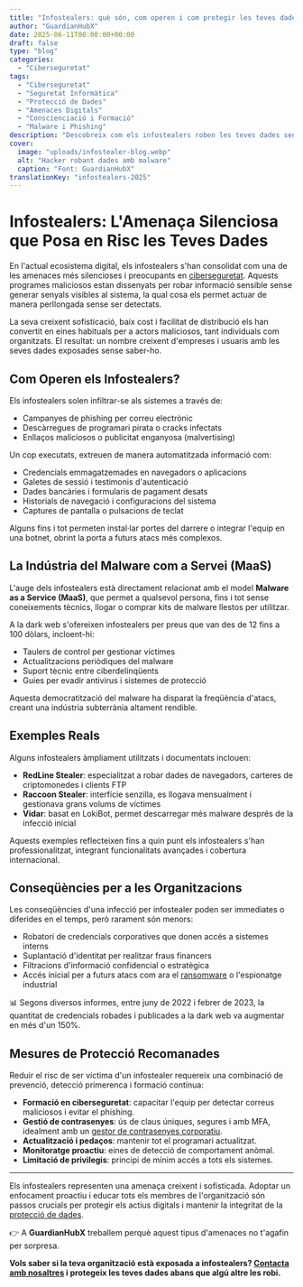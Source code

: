 ```yaml
---
title: "Infostealers: què són, com operen i com protegir les teves dades"
author: "GuardianHubX"
date: 2025-06-11T00:00:00+00:00
draft: false
type: "blog"
categories:
  - "Ciberseguretat"
tags:
  - "Ciberseguretat"
  - "Seguretat Informàtica"
  - "Protecció de Dades"
  - "Amenaces Digitals"
  - "Conscienciació i Formació"
  - "Malware i Phishing"
description: "Descobreix com els infostealers roben les teves dades sense ser detectats i quines mesures pots prendre per protegir la teva empresa d'aquestes amenaces silencioses."
cover:
  image: "uploads/infostealer-blog.webp"
  alt: "Hacker robant dades amb malware"
  caption: "Font: GuardianHubX"
translationKey: "infostealers-2025"
---
```


# Infostealers: L'Amenaça Silenciosa que Posa en Risc les Teves Dades

En l'actual ecosistema digital, els infostealers s'han consolidat com una de les amenaces més silencioses i preocupants en [ciberseguretat](https://guardianhubx.com/ca/objectius-ciberseguretat/). Aquests programes maliciosos estan dissenyats per robar informació sensible sense generar senyals visibles al sistema, la qual cosa els permet actuar de manera perllongada sense ser detectats.

La seva creixent sofisticació, baix cost i facilitat de distribució els han convertit en eines habituals per a actors maliciosos, tant individuals com organitzats. El resultat: un nombre creixent d'empreses i usuaris amb les seves dades exposades sense saber-ho.

## Com Operen els Infostealers?

Els infostealers solen infiltrar-se als sistemes a través de:

- Campanyes de phishing per correu electrònic
- Descàrregues de programari pirata o cracks infectats
- Enllaços maliciosos o publicitat enganyosa (malvertising)

Un cop executats, extreuen de manera automatitzada informació com:

- Credencials emmagatzemades en navegadors o aplicacions
- Galetes de sessió i testimonis d'autenticació
- Dades bancàries i formularis de pagament desats
- Historials de navegació i configuracions del sistema
- Captures de pantalla o pulsacions de teclat

Alguns fins i tot permeten instal·lar portes del darrere o integrar l'equip en una botnet, obrint la porta a futurs atacs més complexos.

## La Indústria del Malware com a Servei (MaaS)

L'auge dels infostealers està directament relacionat amb el model **Malware as a Service (MaaS)**, que permet a qualsevol persona, fins i tot sense coneixements tècnics, llogar o comprar kits de malware llestos per utilitzar.

A la dark web s'ofereixen infostealers per preus que van des de 12 fins a 100 dòlars, incloent-hi:

- Taulers de control per gestionar víctimes
- Actualitzacions periòdiques del malware
- Suport tècnic entre ciberdelinqüents
- Guies per evadir antivirus i sistemes de protecció

Aquesta democratització del malware ha disparat la freqüència d'atacs, creant una indústria subterrània altament rendible.

## Exemples Reals

Alguns infostealers àmpliament utilitzats i documentats inclouen:

- **RedLine Stealer**: especialitzat a robar dades de navegadors, carteres de criptomonedes i clients FTP
- **Raccoon Stealer**: interfície senzilla, es llogava mensualment i gestionava grans volums de víctimes
- **Vidar**: basat en LokiBot, permet descarregar més malware després de la infecció inicial

Aquests exemples reflecteixen fins a quin punt els infostealers s'han professionalitzat, integrant funcionalitats avançades i cobertura internacional.

## Conseqüències per a les Organitzacions

Les conseqüències d'una infecció per infostealer poden ser immediates o diferides en el temps, però rarament són menors:

- Robatori de credencials corporatives que donen accés a sistemes interns
- Suplantació d'identitat per realitzar fraus financers
- Filtracions d'informació confidencial o estratègica
- Accés inicial per a futurs atacs com ara el [ransomware](https://guardianhubx.com/blog/2024-08-16-como-puedo-proteger-mi-red-de-ataques-de-ransomware/) o l'espionatge industrial

📊 Segons diversos informes, entre juny de 2022 i febrer de 2023, la quantitat de credencials robades i publicades a la dark web va augmentar en més d'un 150%.

## Mesures de Protecció Recomanades

Reduir el risc de ser víctima d'un infostealer requereix una combinació de prevenció, detecció primerenca i formació contínua:

- **Formació en ciberseguretat**: capacitar l'equip per detectar correus maliciosos i evitar el phishing.
- **Gestió de contrasenyes**: ús de claus úniques, segures i amb MFA, idealment amb un [gestor de contrasenyes corporatiu](https://guardianhubx.com/ca/objectius-ciberseguretat/).
- **Actualització i pedaços**: mantenir tot el programari actualitzat.
- **Monitoratge proactiu**: eines de detecció de comportament anòmal.
- **Limitació de privilegis**: principi de mínim accés a tots els sistemes.

---

Els infostealers representen una amenaça creixent i sofisticada. Adoptar un enfocament proactiu i educar tots els membres de l'organització són passos crucials per protegir els actius digitals i mantenir la integritat de la [protecció de dades](https://guardianhubx.com/ca/objectius-ciberseguretat/).

👉 A **GuardianHubX** treballem perquè aquest tipus d'amenaces no t'agafin per sorpresa.

**Vols saber si la teva organització està exposada a infostealers? [Contacta amb nosaltres](https://guardianhubx.com/ca/#contact) i protegeix les teves dades abans que algú altre les robi.**